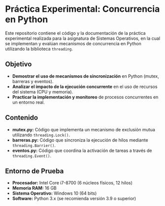 # Práctica Experimental: Concurrencia en Python

Este repositorio contiene el código y la documentación de la práctica experimental realizada para la asignatura de Sistemas Operativos, en la cual se implementan y evalúan mecanismos de concurrencia en Python utilizando la biblioteca `threading`.

## Objetivo

- **Demostrar el uso de mecanismos de sincronización** en Python (mutex, barreras y eventos).
- **Analizar el impacto de la ejecución concurrente** en el uso de recursos del sistema (CPU y memoria).
- **Practicar la implementación y monitoreo** de procesos concurrentes en un entorno real.

## Contenido

- **mutex.py:** Código que implementa un mecanismo de exclusión mutua utilizando `threading.Lock()`.
- **barreras.py:** Código que sincroniza la ejecución de hilos mediante `threading.Barrier()`.
- **eventos.py:** Código que coordina la activación de tareas a través de `threading.Event()`.

## Entorno de Prueba

- **Procesador:** Intel Core i7-8700 (6 núcleos físicos, 12 hilos)
- **Memoria RAM:** 16 GB
- **Sistema Operativo:** Windows 10 (64 bits)
- **Software:** Python 3.x (se recomienda versión 3.9 o superior)

